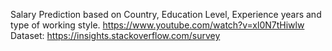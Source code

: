 Salary Prediction based on Country, Education Level, Experience years and type of working style.
https://www.youtube.com/watch?v=xl0N7tHiwlw
Dataset: https://insights.stackoverflow.com/survey
